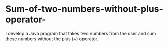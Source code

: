 # Sum-of-two-numbers-without-plus-operator-
I develop a Java program that takes two numbers from the user and sum these numbers without the plus (+) operator.
